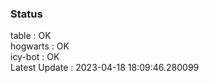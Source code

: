 ### Status


table : OK  
hogwarts : OK  
icy-bot : OK  
Latest Update : 2023-04-18 18:09:46.280099
